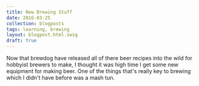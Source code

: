 ```yaml
---
title: New Brewing Stuff
date: 2016-03-25
collection: blogposts
tags: learning, brewing
layout: blogpost.html.swig
draft: true
---
```


Now that brewdog have released all of there beer recipes into the wild for hobbyist brewers to make, I thought it was high time I get some new equipment for making beer. One of the things that's really key to brewing which I didn't have before was a mash tun.